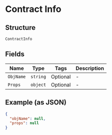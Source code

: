 
# Contract Info

## Structure

`ContractInfo`

## Fields

| Name | Type | Tags | Description |
|  --- | --- | --- | --- |
| `ObjName` | `string` | Optional | - |
| `Props` | `object` | Optional | - |

## Example (as JSON)

```json
{
  "objName": null,
  "props": null
}
```

